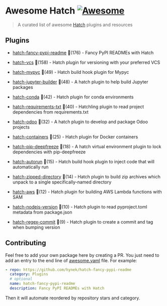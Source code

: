 # Awesome Hatch [![Awesome](https://awesome.re/badge-flat.svg)](https://github.com/sindresorhus/awesome)

> A curated list of awesome [Hatch](https://hatch.pypa.io/latest/) plugins and resources


## Plugins
  
- [hatch-fancy-pypi-readme](https://github.com/hynek/hatch-fancy-pypi-readme) 🌟(176) - Fancy PyPI READMEs with Hatch
  
- [hatch-vcs](https://github.com/ofek/hatch-vcs) 🌟(158) - Hatch plugin for versioning with your preferred VCS
  
- [hatch-mypyc](https://github.com/ofek/hatch-mypyc) 🌟(49) - Hatch build hook plugin for Mypyc
  
- [hatch-jupyter-builder](https://github.com/jupyterlab/hatch-jupyter-builder) 🌟(48) - A hatch plugin to help build Jupyter packages
  
- [hatch-conda](https://github.com/OldGrumpyViking/hatch-conda) 🌟(42) - Hatch plugin for conda environments
  
- [hatch-requirements-txt](https://github.com/repo-helper/hatch-requirements-txt) 🌟(40) - Hatchling plugin to read project dependencies from requirements.txt
  
- [hatch-odoo](https://github.com/acsone/hatch-odoo) 🌟(32) - A hatch plugin to develop and package Odoo projects
  
- [hatch-containers](https://github.com/ofek/hatch-containers) 🌟(25) - Hatch plugin for Docker containers
  
- [hatch-pip-deepfreeze](https://github.com/sbidoul/hatch-pip-deepfreeze) 🌟(18) - A hatch virtual environment plugin to lock dependencies with pip-deepfreeze
  
- [hatch-autorun](https://github.com/ofek/hatch-autorun) 🌟(15) - Hatch build hook plugin to inject code that will automatically run
  
- [hatch-zipped-directory](https://github.com/dairiki/hatch-zipped-directory) 🌟(14) - Hatch plugin to build zip archives which unpack to a single specifically-named directory
  
- [hatch-aws](https://github.com/aka-raccoon/hatch-aws) 🌟(12) - Hatch plugin for building AWS Lambda functions with SAM
  
- [hatch-nodejs-version](https://github.com/agoose77/hatch-nodejs-version) 🌟(10) - Hatch plugin to read pyproject.toml metadata from package.json
  
- [hatch-regex-commit](https://github.com/frankie567/hatch-regex-commit) 🌟(9) - Hatch plugin to create a commit and tag when bumping version
  


## Contributing

Feel free to add your own package here by creating a PR. You just need to add an entry to the end line of [awesome.yaml](./awesome.yaml) file.
For example:

```yaml
- repo: https://github.com/hynek/hatch-fancy-pypi-readme
  category: Plugins
  # optional
  name: hatch-fancy-pypi-readme
  description: Fancy PyPI READMEs with Hatch
```

Then it will automate reordered by repository stars and category.